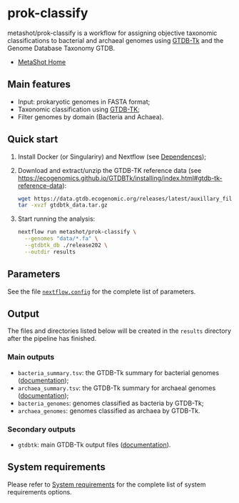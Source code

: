 # prok-classify

metashot/prok-classify is a workflow for assigning objective taxonomic
classifications to bacterial and archaeal genomes using
[GTDB-Tk](https://github.com/Ecogenomics/GTDBTk) and the Genome Database
Taxonomy GTDB.

- [MetaShot Home](https://metashot.github.io/)

## Main features

- Input: prokaryotic genomes in FASTA format;
- Taxonomic classification using
  [GTDB-TK](https://github.com/Ecogenomics/GTDBTk);
- Filter genomes by domain (Bacteria and Achaea).

## Quick start

1. Install Docker (or Singulariry) and Nextflow (see
   [Dependences](https://metashot.github.io/#dependencies));
1. Download and extract/unzip the GTDB-TK reference data (see
   https://ecogenomics.github.io/GTDBTk/installing/index.html#gtdb-tk-reference-data):

   ```bash
   wget https://data.gtdb.ecogenomic.org/releases/latest/auxillary_files/gtdbtk_data.tar.gz
   tar -xvzf gtdbtk_data.tar.gz
   ```
1. Start running the analysis:

   ```bash
   nextflow run metashot/prok-classify \
     --genomes "data/*.fa" \
     --gtdbtk_db ./release202 \
     --outdir results
   ```

## Parameters
See the file [`nextflow.config`](nextflow.config) for the complete list of
parameters.

## Output
The files and directories listed below will be created in the `results` directory
after the pipeline has finished.

### Main outputs
- `bacteria_summary.tsv`: the GTDB-Tk summary for bacterial genomes
  ([documentation](https://ecogenomics.github.io/GTDBTk/files/summary.tsv.html));
- `archaea_summary.tsv`: the GTDB-Tk summary for archaeal genomes
  ([documentation](https://ecogenomics.github.io/GTDBTk/files/summary.tsv.html));
- `bacteria_genomes`: genomes classified as bacteria by GTDB-Tk;
- `archaea_genomes`: genomes classified as archaea by GTDB-Tk.

### Secondary outputs
- `gtdbtk`: main GTDB-Tk output files
  ([documentation](https://ecogenomics.github.io/GTDBTk/files/index.html)).

## System requirements
Please refer to [System
requirements](https://metashot.github.io/#system-requirements) for the complete
list of system requirements options.

